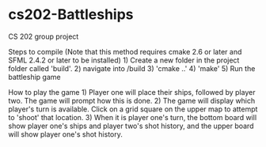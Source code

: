 # cs202-Battleships
CS 202 group project


Steps to compile (Note that this method requires cmake 2.6 or later and SFML 2.4.2 or later to be installed)
	1) Create a new folder in the project folder called 'build'.
	2) navigate into /build
	3) 'cmake ..'
	4) 'make'
	5) Run the battleship game

How to play the game
	1) Player one will place their ships, followed by player two. The game will prompt how this is done.
	2) The game will display which player's turn is available. Click on a grid square on the upper map to attempt to 'shoot' that location.
	3) When it is player one's turn, the bottom board will show player one's ships and player two's shot history, and the upper board will show player one's shot history.